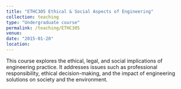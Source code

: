 ```yaml
---
title: "ETHC305 Ethical & Social Aspects of Engineering"
collection: teaching
type: "Undergraduate course"
permalink: /teaching/ETHC305
venue: 
date: "2015-01-20"
location:
---
```


This course explores the ethical, legal, and social implications of engineering practice. It addresses issues such as professional responsibility, ethical decision-making, and the impact of engineering solutions on society and the environment.
